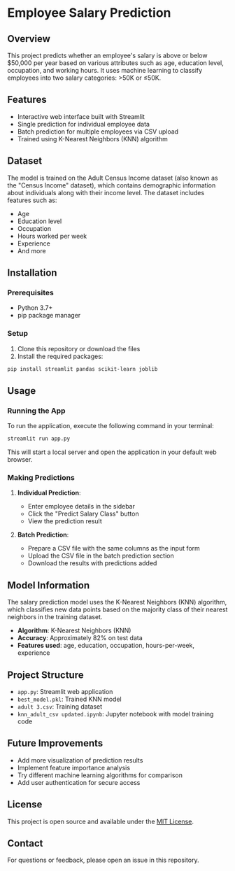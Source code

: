 # Employee Salary Prediction

## Overview
This project predicts whether an employee's salary is above or below $50,000 per year based on various attributes such as age, education level, occupation, and working hours. It uses machine learning to classify employees into two salary categories: >50K or ≤50K.

## Features
- Interactive web interface built with Streamlit
- Single prediction for individual employee data
- Batch prediction for multiple employees via CSV upload
- Trained using K-Nearest Neighbors (KNN) algorithm

## Dataset
The model is trained on the Adult Census Income dataset (also known as the "Census Income" dataset), which contains demographic information about individuals along with their income level. The dataset includes features such as:

- Age
- Education level
- Occupation
- Hours worked per week
- Experience
- And more

## Installation

### Prerequisites
- Python 3.7+
- pip package manager

### Setup
1. Clone this repository or download the files
2. Install the required packages:

```bash
pip install streamlit pandas scikit-learn joblib
```

## Usage

### Running the App
To run the application, execute the following command in your terminal:

```bash
streamlit run app.py
```

This will start a local server and open the application in your default web browser.

### Making Predictions
1. **Individual Prediction**:
   - Enter employee details in the sidebar
   - Click the "Predict Salary Class" button
   - View the prediction result

2. **Batch Prediction**:
   - Prepare a CSV file with the same columns as the input form
   - Upload the CSV file in the batch prediction section
   - Download the results with predictions added

## Model Information
The salary prediction model uses the K-Nearest Neighbors (KNN) algorithm, which classifies new data points based on the majority class of their nearest neighbors in the training dataset.

- **Algorithm**: K-Nearest Neighbors (KNN)
- **Accuracy**: Approximately 82% on test data
- **Features used**: age, education, occupation, hours-per-week, experience

## Project Structure
- `app.py`: Streamlit web application
- `best_model.pkl`: Trained KNN model
- `adult 3.csv`: Training dataset
- `knn_adult_csv updated.ipynb`: Jupyter notebook with model training code

## Future Improvements
- Add more visualization of prediction results
- Implement feature importance analysis
- Try different machine learning algorithms for comparison
- Add user authentication for secure access

## License
This project is open source and available under the [MIT License](https://opensource.org/licenses/MIT).

## Contact
For questions or feedback, please open an issue in this repository.